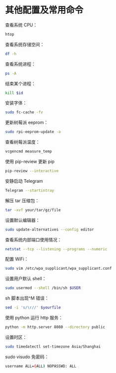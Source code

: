 # 其他配置及常用命令

查看系统 CPU：

```sh
htop
```

查看系统存储空间：

```sh
df -h
```

查看系统进程：

```sh
ps -A
```

结束某个进程：

```sh
kill $id
```

安装字体：

```sh
sudo fc-cache -fv
```

更新树莓派 eeprom：

```sh
sudo rpi-eeprom-update -a
```

查看树莓派温度：

```sh
vcgencmd measure_temp
```

使用 pip-review 更新 pip

```sh
pip-review --interactive
```

安静启动 Telegram

```sh
Telegram --startintray
```

解压 tar 压缩包：

```sh
tar -xvf your/tar/gz/file
```

设置默认编辑器：

```sh
sudo update-alternatives --config editor
```

查看系统内部端口使用情况：

```sh
netstat --tcp --listening --programs --numeric
```

配置 WiFi：

```sh
sudo vim /etc/wpa_supplicant/wpa_supplicant.conf
```

设置用户默认 shell：

```sh
sudo usermod --shell /bin/sh $USER
```

sh 脚本出现^M 错误：

```sh
sed -i 's/\r//' $yourfile
```

使用 python 运行 http 服务：

```sh
python -m http.server 8080 --directory public
```

设置时区：

```sh
sudo timedatectl set-timezone Asia/Shanghai
```

sudo visudo 免密码：

```sh
username ALL=(ALL) NOPASSWD: ALL
```
